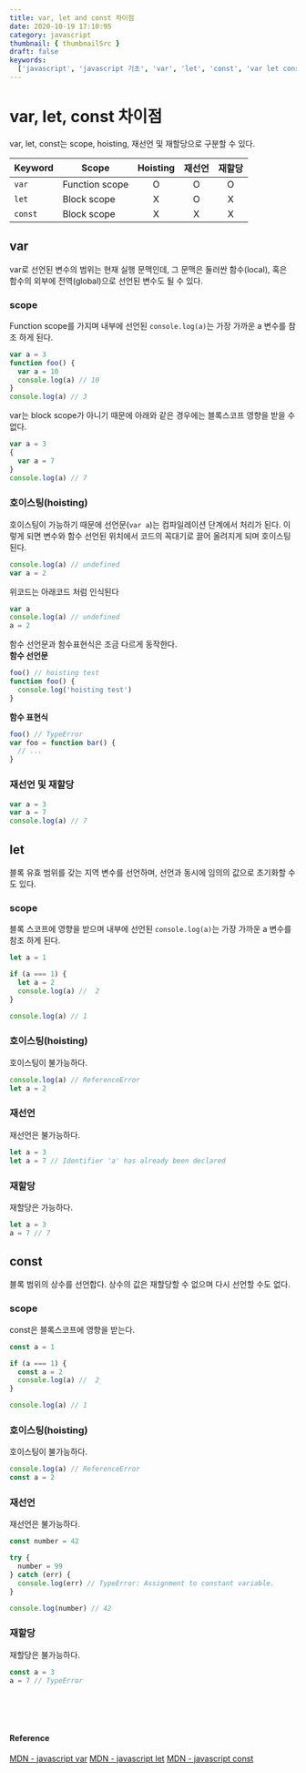 ```yaml
---
title: var, let and const 차이점
date: 2020-10-19 17:10:95
category: javascript
thumbnail: { thumbnailSrc }
draft: false
keywords:
  ['javascript', 'javascript 기초', 'var', 'let', 'const', 'var let const 차이']
---
```


# var, let, const 차이점

var, let, const는 scope, hoisting, 재선언 및 재할당으로 구분할 수 있다.

| Keyword | Scope          | Hoisting | 재선언 | 재할당 |
| ------- | -------------- | :------: | :----: | :----: |
| `var`   | Function scope |    O     |   O    |   O    |
| `let`   | Block scope    |    X     |   O    |   X    |
| `const` | Block scope    |    X     |   X    |   X    |

## var

var로 선언된 변수의 범위는 현재 실행 문맥인데, 그 문맥은 둘러싼 함수(local), 혹은 함수의 외부에 전역(global)으로 선언된 변수도 될 수 있다.

### scope

Function scope를 가지며 내부에 선언된 `console.log(a)`는 가장 가까운 a 변수를 참조 하게 된다.

```javascript
var a = 3
function foo() {
  var a = 10
  console.log(a) // 10
}
console.log(a) // 3
```

var는 block scope가 아니기 때문에 아래와 같은 경우에는 블록스코프 영향을 받을 수 없다.

```javascript
var a = 3
{
  var a = 7
}
console.log(a) // 7
```

### 호이스팅(hoisting)

호이스팅이 가능하기 때문에 선언문(`var a`)는 컴파일레이션 단계에서 처리가 된다. 이렇게 되면 변수와 함수 선언된 위치에서 코드의 꼭대기로 끌어 올려지게 되며 호이스팅 된다.

```javascript
console.log(a) // undefined
var a = 2
```

위코드는 아래코드 처럼 인식된다

```javascript
var a
console.log(a) // undefined
a = 2
```

함수 선언문과 함수표현식은 조금 다르게 동작한다.  
**함수 선언문**

```javascript
foo() // hoisting test
function foo() {
  console.log('hoisting test')
}
```

**함수 표현식**

```javascript
foo() // TypeError
var foo = function bar() {
  // ...
}
```

### 재선언 및 재할당

```javascript
var a = 3
var a = 7
console.log(a) // 7
```

## let

블록 유효 범위를 갖는 지역 변수를 선언하며, 선언과 동시에 임의의 값으로 초기화할 수도 있다.

### scope

블록 스코프에 영향을 받으며 내부에 선언된 `console.log(a)`는 가장 가까운 a 변수를 참조 하게 된다.

```javascript
let a = 1

if (a === 1) {
  let a = 2
  console.log(a) //  2
}

console.log(a) // 1
```

### 호이스팅(hoisting)

호이스팅이 불가능하다.

```javascript
console.log(a) // ReferenceError
let a = 2
```

### 재선언

재선언은 불가능하다.

```javascript
let a = 3
let a = 7 // Identifier 'a' has already been declared
```

### 재할당

재할당은 가능하다.

```javascript
let a = 3
a = 7 // 7
```

## const

블록 범위의 상수를 선언합다. 상수의 값은 재할당할 수 없으며 다시 선언할 수도 없다.

### scope

const은 블록스코프에 영향을 받는다.

```javascript
const a = 1

if (a === 1) {
  const a = 2
  console.log(a) //  2
}

console.log(a) // 1
```

### 호이스팅(hoisting)

호이스팅이 불가능하다.

```javascript
console.log(a) // ReferenceError
const a = 2
```

### 재선언

재선언은 불가능하다.

```javascript
const number = 42

try {
  number = 99
} catch (err) {
  console.log(err) // TypeError: Assignment to constant variable.
}

console.log(number) // 42
```

### 재할당

재할당은 불가능하다.

```javascript
const a = 3
a = 7 // TypeError
```

<br />
<br />
<br />

#### Reference

[MDN - javascript var](https://developer.mozilla.org/ko/docs/Web/JavaScript/Reference/Statements/var)
[MDN - javascript let](https://developer.mozilla.org/ko/docs/Web/JavaScript/Reference/Statements/let)
[MDN - javascript const](https://developer.mozilla.org/ko/docs/Web/JavaScript/Reference/Statements/const)

